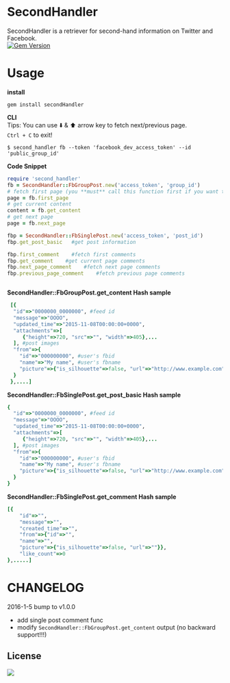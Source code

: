 SecondHandler
==
SecondHandler is a retriever for second-hand information on Twitter and Facebook.  
[![Gem Version](https://badge.fury.io/rb/secondHandler.svg)](https://badge.fury.io/rb/secondHandler)

Usage
==
**install**
```shell
gem install secondHandler
```
**CLI**  
Tips: You can use :arrow_down: & :arrow_up: arrow key to fetch next/previous page.  
`Ctrl + C` to exit!
```shell
$ second_handler fb --token 'facebook_dev_access_token' --id 'public_group_id'
```
**Code Snippet**
```ruby
require 'second_handler'
fb = SecondHandler::FbGroupPost.new('access_token', 'group_id')
# fetch first page (you **must** call this function first if you want to read posts)
page = fb.first_page
# get current content
content = fb.get_content
# get next page
page = fb.next_page

fbp = SecondHandler::FbSinglePost.new('access_token', 'post_id')
fbp.get_post_basic   #get post information

fbp.first_comment    #fetch first comments
fbp.get_comment    #get current page comments
fbp.next_page_comment    #fetch next page comments
fbp.previous_page_comment    #fetch previous page comments



```
**SecondHandler::FbGroupPost.get_content Hash sample**
```ruby
 [{
  "id"=>"0000000_0000000", #feed id
  "message"=>"OOOO", 
  "updated_time"=>"2015-11-08T00:00:00+0000", 
  "attachments"=>[
     {"height"=>720, "src"=>"", "width"=>405},...
  ], #post images
  "from"=>{
    "id"=>"000000000", #user's fbid
    "name"=>"My name", #user's fbname
    "picture"=>{"is_silhouette"=>false, "url"=>"http://www.example.com"} #user's profile picture
  }
 },....]
 ```
**SecondHandler::FbSinglePost.get_post_basic Hash sample**
```ruby
{
  "id"=>"0000000_0000000", #feed id
  "message"=>"OOOO", 
  "updated_time"=>"2015-11-08T00:00:00+0000", 
  "attachments"=>[
     {"height"=>720, "src"=>"", "width"=>405},...
  ], #post images
  "from"=>{
    "id"=>"000000000", #user's fbid
    "name"=>"My name", #user's fbname
    "picture"=>{"is_silhouette"=>false, "url"=>"http://www.example.com"} #user's profile picture
  }
}
```
**SecondHandler::FbSinglePost.get_comment Hash sample**
```ruby
[{
    "id"=>"",
    "message"=>"",
    "created_time"=>"",
    "from"=>{"id"=>"",
    "name"=>"",
    "picture"=>{"is_silhouette"=>false, "url"=>""}},
    "like_count"=>0
},.....] 


```

CHANGELOG
===
2016-1-5 bump to v1.0.0
- add single post comment func
- modify `SecondHandler::FbGroupPost.get_content`  output (no backward support!!!)


## License

![](https://img.shields.io/packagist/l/doctrine/orm.svg)
